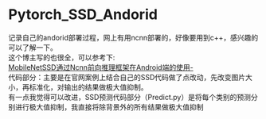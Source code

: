 # Pytorch_SSD_Andorid
记录自己的andorid部署过程，网上有用ncnn部署的，好像要用到c++，感兴趣的可以了解一下。  
这个博主写的也很全，可以参考下:  
[MobileNetSSD通过Ncnn前向推理框架在Android端的使用-](https://blog.csdn.net/qq_33431368/article/details/85019234)  
代码部分：主要是在官网案例上结合自己的SSD代码做了点改动，先改变图片大小，再标准化，对输出的结果做极大值抑制。  
有一点我觉得可以改进，SSD预测代码部分（Predict.py）是将每个类别的预测分别进行极大值抑制，我直接将除背景外的所有结果做极大值抑制
